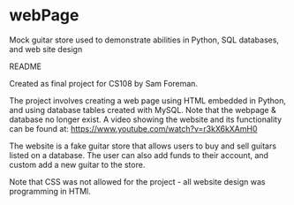 # webPage
Mock guitar store used to demonstrate abilities in Python, SQL databases, and web site design

README

Created as final project for CS108 by Sam Foreman.

The project involves creating a web page using HTML embedded in Python, and using database
tables created with MySQL. Note that the webpage & database no longer exist. A video showing
the website and its functionality can be found at: https://www.youtube.com/watch?v=r3kX6kXAmH0

The website is a fake guitar store that allows users to buy and sell guitars listed on a database.
The user can also add funds to their account, and custom add a new guitar to the store.

Note that CSS was not allowed for the project - all website design was programming in HTMl.
